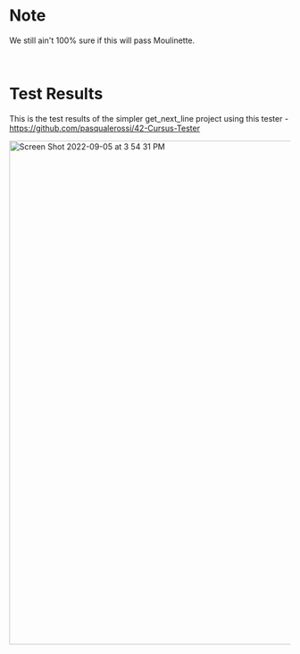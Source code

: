 # Note

We still ain't 100% sure if this will pass Moulinette.

<br>

# Test Results

This is the test results of the simpler get_next_line project using this tester - https://github.com/pasqualerossi/42-Cursus-Tester

<img width="901" alt="Screen Shot 2022-09-05 at 3 54 31 PM" src="https://user-images.githubusercontent.com/58959408/188374398-f7a5137b-8f84-4710-9c83-88edef90515f.png">
